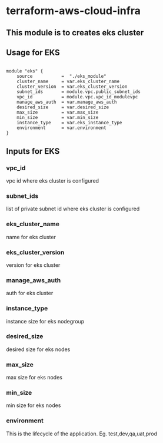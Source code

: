 # terraform-aws-cloud-infra

## This module is to creates eks cluster

## Usage for EKS

```hcl

module "eks" {
    source           =  "./eks_module"
    cluster_name     = var.eks_cluster_name
    cluster_version  = var.eks_cluster_version
    subnet_ids       = module.vpc.public_subnet_ids
    vpc_id           = module.vpc.vpc_id_modulevpc
    manage_aws_auth  = var.manage_aws_auth
    desired_size     = var.desired_size
    max_size         = var.max_size
    min_size         = var.min_size
    instance_type    = var.eks_instance_type
    environment      = var.environment
}

```


## Inputs for EKS

### vpc_id
vpc id where eks cluster is configured

### subnet_ids
list of private subnet id where eks cluster is configured

### eks_cluster_name
name for eks cluster 

### eks_cluster_version
version for eks cluster 

### manage_aws_auth
auth for eks cluster 


### instance_type
instance size for eks nodegroup

### desired_size
desired size for eks nodes

### max_size
max size for eks nodes

### min_size
min size for eks nodes

### environment
This is the lifecycle of the application. Eg. test,dev,qa,uat,prod
